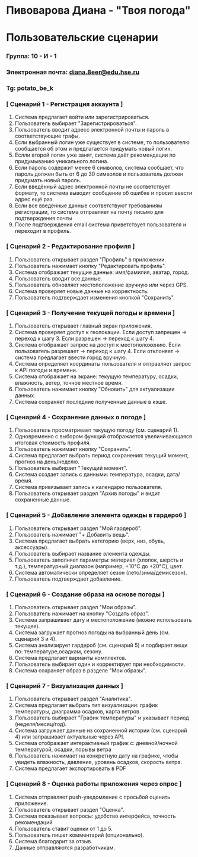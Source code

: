 # Пивоварова Диана - "Твоя погода"
# Пользовательские сценарии

### Группа: 10 - И - 1
### Электронная почта: diana.8eer@edu.hse.ru
### Tg: potato_be_k


### [ Сценарий 1 -  Регистрация аккаунта ]

1. Система предлагает войти или зарегистрироваться.
2. Пользователь выбирает "Зарегистрироваться".
3. Пользователь вводит адресс электронной почты и пароль в соответствующие графы.
4. Если выбранный логин уже существует в системе, то пользователю сообщается об этом и предлагается придумать новый логин.
5. Еслли второй логин уже занят, система даёт рекомендации по придумыванию уникального логина.
6. Если пароль содержит менее 6 символов, система сообщает, что пароль должен быть от 6 до 30 символов и пользователь должен придумать новый пароль.
7. Если введённый адрес электронной почты не соответствует формату, то система выводит сообщение об ошибке и просит ввести адрес ещё раз.
8. Если все введённые данные соответствуют требованиям регистрации, то система отправляет на почту письмо для подтверждения почты
9. После подтверждения email система приветствует пользователя и переходит в профиль.

### [ Сценарий 2 -  Редактирование профиля ]

1. Пользователь открывает раздел "Профиль" в приложении.
2. Пользователь нажимает кнопку "Редактировать профиль".
3. Система отображает текущие данные: имя/фамилия, аватар, город.
4. Пользователь вводит все данные.
5. Пользователь обновляет местоположение вручную или через GPS.
6. Система проверяет новые данные на корректность.
7. Пользователь подтверждает изменения кнопкой "Сохранить".

### [ Сценарий 3 - Получение текущей погоды и времени ]

1. Пользователь открывает главный экран приложения.
2. Система проверяет доступ к геолокации.
   Если доступ запрещен → переход к шагу 3.
   Если разрешен → переход к шагу 4.
3. Система отображает запрос на доступ к местоположению.
   Если пользователь разрешает → переход к шагу 4.
   Если отклоняет → система предлагает ввести город вручную.
4. Система определяет координаты пользователя и отправляет запрос к API погоды и времени.
5. Система отображает на экране: текущую температуру, осадки, влажность, ветер, точное местное время.
6. Пользователь нажимает кнопку "Обновить" для актуализации данных.
7. Система сохраняет последние полученные данные в кэше.

### [ Сценарий 4 - Сохранение данных о погоде ]

1. Пользователь просматривает текущую погоду (см. сценарий 1).
2. Одновременно с выбором функций отображается увеличивающаяся итоговая стоимость профиля.
3. Пользователь нажимает кнопку "Сохранить".
4. Система предлагает выбрать период сохранения: текущий момент, прогноз на день/неделю.
5. Пользователь выбирает "Текущий момент".
6. Система создает запись с данными: температура, осадки, дата/время.
7. Система привязывает запись к календарю пользователя.
8. Пользователь открывает раздел "Архив погоды" и видит сохраненные данные.

### [ Сценарий 5 - Добавление элемента одежды в гардероб ]

1. Пользователь открывает раздел "Мой гардероб".
2. Пользователь нажимает "+ Добавить вещь".
3. Система предлагает выбрать категорию (верх, низ, обувь, аксессуары).
4. Пользователь выбирает название элемента одежды.
5. Пользователь заполняет параметры: материал (хлопок, шерсть и т.д.), температурный диапазон (например, +10°C до +20°C), цвет.
6. Система автоматически определяет сезон (лето/зима/демисезон).
7. Пользователь подтверждает добавление.

### [ Сценарий 6 - Создание образа на основе погоды ]

1. Пользователь открывает раздел "Мои образы".
2. Пользователь нажимает на кнопку "Создать образ".
3. Система запрашивает дату и местоположение (можно использовать текущее).
4. Система загружает прогноз погоды на выбранный день (см. сценарий 3 и 4).
5. Система анализирует гардероб (см. сценарий 5) и подбирает вещи по: температуре,осадкам, сезону.
6. Система предлагает варианты комплектов.
7. Пользователь выбирает один и корректирует при необходимости.
8. Система сохраняет образ в разделе "Мои образы".

### [ Сценарий 7 - Визуализация данных ]

1. Пользователь открывает раздел "Аналитика".
2. Система предлагает выбрать тип визуализации: график температуры, диаграмма осадков, карта ветров
3. Пользователь выбирает "График температуры" и указывает период (неделя/месяц/год).
4. Система загружает данные из сохраненной истории (см. сценарий 4) или запрашивает актуальные через API.
5. Система отображает интерактивный график с: дневной/ночной температурой, осадки, порывы ветра
6. Пользователь нажимает на конкретную дату на графике, чтобы увидеть влажность, давление, уровень осадков, скорость ветра.
7. Система предлагает экспортировать в PDF

### [ Сценарий 8 - Оценка работы приложения через опрос ]

1. Система отправляет push-уведомление с просьбой оценить приложение.
2. Пользователь открывает раздел "Оценка".
3. Система показывает вопросы: удобство интерфейса, точность рекомендаций
4. Пользователь ставит оценки от 1 до 5.
5. Пользователь пишет комментарий (опционально).
6. Система благодарит за отзыв.
7. Данные отправляются разработчикам.
